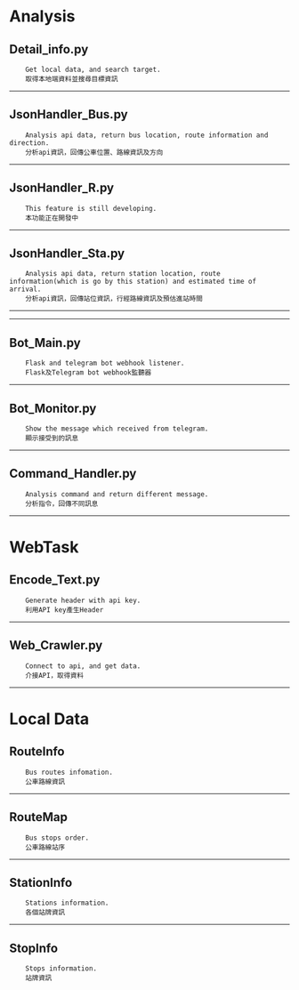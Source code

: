 Analysis
===
Detail_info.py
---
        Get local data, and search target.
        取得本地端資料並搜尋目標資訊

---
JsonHandler_Bus.py
---
        Analysis api data, return bus location, route information and direction.
        分析api資訊，回傳公車位置、路線資訊及方向

---
JsonHandler_R.py
---
        This feature is still developing.
        本功能正在開發中

---
JsonHandler_Sta.py
---
        Analysis api data, return station location, route information(which is go by this station) and estimated time of arrival.
        分析api資訊，回傳站位資訊，行經路線資訊及預估進站時間

---
---

Bot_Main.py
---
        Flask and telegram bot webhook listener.
        Flask及Telegram bot webhook監聽器

---
Bot_Monitor.py
---
        Show the message which received from telegram.
        顯示接受到的訊息

---
Command_Handler.py
---
        Analysis command and return different message.
        分析指令，回傳不同訊息

---

WebTask
===
Encode_Text.py
---
        Generate header with api key.
        利用API key產生Header

---
Web_Crawler.py
---
        Connect to api, and get data.
        介接API，取得資料

---

Local Data
===
RouteInfo
---
        Bus routes infomation.
        公車路線資訊

---
RouteMap
---
        Bus stops order.
        公車路線站序

---
StationInfo
---
        Stations information.
        各個站牌資訊

---
StopInfo
---
        Stops information.
        站牌資訊